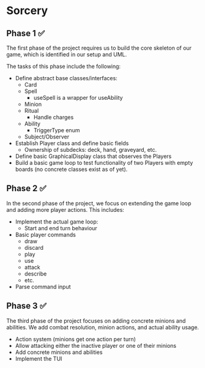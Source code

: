 # Sorcery
## Phase 1 ✅
The first phase of the project requires us to build the core skeleton of our game, which is identified in our setup and UML.

The tasks of this phase include the following:


- Define abstract base classes/interfaces:
  - Card
  - Spell
    - useSpell is a wrapper for useAbility
  - Minion
  - Ritual
    - Handle charges
  - Ability
    - TriggerType enum
  - Subject/Observer
- Establish Player class and define basic fields
  - Ownership of subdecks: deck, hand, graveyard, etc.
- Define basic GraphicalDisplay class that observes the Players
- Build a basic game loop to test functionality of two Players with empty boards (no concrete classes exist as of yet).

## Phase 2 ✅
In the second phase of the project, we focus on extending the game loop and adding more player actions. This includes:

- Implement the actual game loop:
  - Start and end turn behaviour
- Basic player commands
  - draw
  - discard
  - play
  - use
  - attack
  - describe
  - etc.
- Parse command input

## Phase 3 ✅
The third phase of the project focuses on adding concrete minions and abilities. We add combat resolution, minion actions, and actual ability usage.

- Action system (minions get one action per turn)
- Allow attacking either the inactive player or one of their minions
- Add concrete minions and abilities
- Implement the TUI
